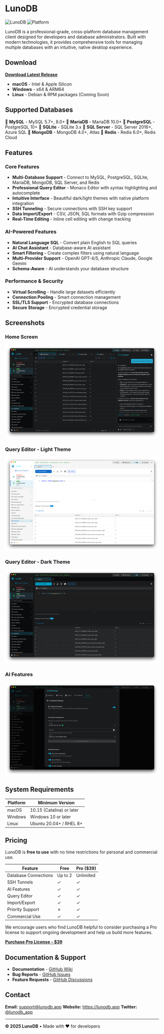 # LunoDB

![LunoDB](https://img.shields.io/badge/version-1.7.1-blue.svg)
![Platform](https://img.shields.io/badge/platform-macOS%20%7C%20Windows%20%7C%20Linux-lightgrey.svg)

LunoDB is a professional-grade, cross-platform database management client designed for developers and database administrators. Built with modern technologies, it provides comprehensive tools for managing multiple databases with an intuitive, native desktop experience.

## Download

[**Download Latest Release**](https://lunodb.app/download)

- **macOS** - Intel & Apple Silicon
- **Windows** - x64 & ARM64
- **Linux** - Debian & RPM packages (Coming Soon)

## Supported Databases

🐬 **MySQL** - MySQL 5.7+, 8.0+
🦭 **MariaDB** - MariaDB 10.0+
🐘 **PostgreSQL** - PostgreSQL 10+
📄 **SQLite** - SQLite 3.x
🏢 **SQL Server** - SQL Server 2016+, Azure SQL
🍃 **MongoDB** - MongoDB 4.0+, Atlas
🔴 **Redis** - Redis 6.0+, Redis Cloud

## Features

### Core Features
- **Multi-Database Support** - Connect to MySQL, PostgreSQL, SQLite, MariaDB, MongoDB, SQL Server, and Redis
- **Professional Query Editor** - Monaco Editor with syntax highlighting and autocomplete
- **Intuitive Interface** - Beautiful dark/light themes with native platform integration
- **SSH Tunneling** - Secure connections with SSH key support
- **Data Import/Export** - CSV, JSON, SQL formats with Gzip compression
- **Real-Time Editing** - Inline cell editing with change tracking

### AI-Powered Features
- **Natural Language SQL** - Convert plain English to SQL queries
- **AI Chat Assistant** - Database-aware AI assistant
- **Smart Filtering** - Create complex filters using natural language
- **Multi-Provider Support** - OpenAI GPT-4/5, Anthropic Claude, Google Gemini
- **Schema-Aware** - AI understands your database structure

### Performance & Security
- **Virtual Scrolling** - Handle large datasets efficiently
- **Connection Pooling** - Smart connection management
- **SSL/TLS Support** - Encrypted database connections
- **Secure Storage** - Encrypted credential storage

## Screenshots

### Home Screen
![Home Screen](screenshots/home-screen.png)

### Query Editor - Light Theme
![Editor Light Theme](screenshots/editor-light.png)

### Query Editor - Dark Theme
![Editor Dark Theme](screenshots/editor-dark.png)

### AI Features
![AI Features](screenshots/ai-features.png)

## System Requirements

| Platform | Minimum Version |
|----------|----------------|
| macOS | 10.15 (Catalina) or later |
| Windows | Windows 10 or later |
| Linux | Ubuntu 20.04+ / RHEL 8+ |

## Pricing

LunoDB is **free to use** with no time restrictions for personal and commercial use.

| Feature | Free | Pro ($39) |
|---------|------|-----------|
| Database Connections | Up to 2 | Unlimited |
| SSH Tunnels | ✓ | ✓ |
| AI Features | ✓ | ✓ |
| Query Editor | ✓ | ✓ |
| Import/Export | ✓ | ✓ |
| Priority Support | ✗ | ✓ |
| Commercial Use | ✓ | ✓ |

We encourage users who find LunoDB helpful to consider purchasing a Pro license to support ongoing development and help us build more features.

**[Purchase Pro License - $39](https://lunodb.app/pricing)**

## Documentation & Support

- **Documentation** - [GitHub Wiki](https://github.com/lunodb/lunodb-app/wiki)
- **Bug Reports** - [GitHub Issues](https://github.com/lunodb/lunodb-app/issues)
- **Feature Requests** - [GitHub Discussions](https://github.com/lunodb/lunodb-app/discussions)

## Contact

**Email:** support@lunodb.app
**Website:** https://lunodb.app
**Twitter:** [@lunodb_app](https://x.com/lunodb_app)

---

**© 2025 LunoDB** • Made with ❤️ for developers
